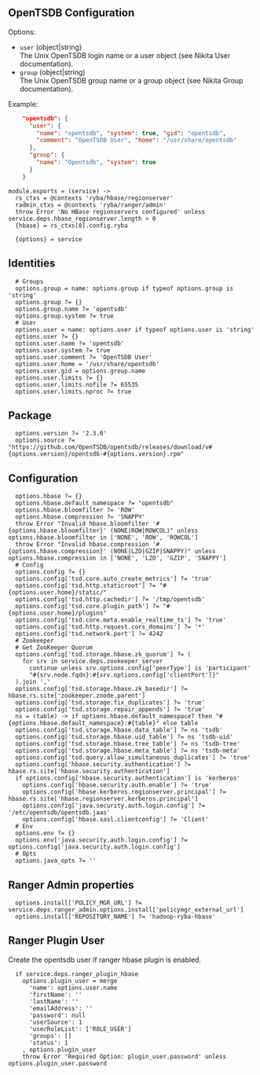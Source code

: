 
## OpenTSDB Configuration

Options:

*   `user` (object|string)   
    The Unix OpenTSDB login name or a user object (see Nikita User documentation).   
*   `group` (object|string)   
    The Unix OpenTSDB group name or a group object (see Nikita Group documentation).   

Example:

```json
    "opentsdb": {
      "user": {
        "name": "opentsdb", "system": true, "gid": "opentsdb",
        "comment": "OpenTSDB User", "home": "/usr/share/opentsdb"
      },
      "group": {
        "name": "Opentsdb", "system": true
      }
    }
```

    module.exports = (service) ->
      rs_ctxs = @contexts 'ryba/hbase/regionserver'
      radmin_ctxs = @contexts 'ryba/ranger/admin'
      throw Error 'No HBase regionservers configured' unless service.deps.hbase_regionserver.length > 0
      {hbase} = rs_ctxs[0].config.ryba

      {options} = service

## Identities

      # Groups
      options.group = name: options.group if typeof options.group is 'string'
      options.group ?= {}
      options.group.name ?= 'opentsdb'
      options.group.system ?= true
      # User
      options.user = name: options.user if typeof options.user is 'string'
      options.user ?= {}
      options.user.name ?= 'opentsdb'
      options.user.system ?= true
      options.user.comment ?= 'OpenTSDB User'
      options.user.home = '/usr/share/opentsdb'
      options.user.gid = options.group.name
      options.user.limits ?= {}
      options.user.limits.nofile ?= 65535
      options.user.limits.nproc ?= true

## Package

      options.version ?= '2.3.0'
      options.source ?= "https://github.com/OpenTSDB/opentsdb/releases/download/v#{options.version}/opentsdb-#{options.version}.rpm"

## Configuration

      options.hbase ?= {}
      options.hbase.default_namespace ?= "opentsdb"
      options.hbase.bloomfilter ?= 'ROW'
      options.hbase.compression ?= 'SNAPPY'
      throw Error "Invalid hbase.bloomfilter '#{options.hbase.bloomfilter}' (NONE|ROW|ROWCOL)" unless options.hbase.bloomfilter in ['NONE', 'ROW', 'ROWCOL']
      throw Error "Invalid hbase.compression '#{options.hbase.compression}' (NONE|LZO|GZIP|SNAPPY)" unless options.hbase.compression in ['NONE', 'LZO', 'GZIP', 'SNAPPY']
      # Config
      options.config ?= {}
      options.config['tsd.core.auto_create_metrics'] ?= 'true'
      options.config['tsd.http.staticroot'] ?= "#{options.user.home}/static/"
      options.config['tsd.http.cachedir'] ?= '/tmp/opentsdb'
      options.config['tsd.core.plugin_path'] ?= "#{options.user.home}/plugins"
      options.config['tsd.core.meta.enable_realtime_ts'] ?= 'true'
      options.config['tsd.http.request.cors_domains'] ?= '*'
      options.config['tsd.network.port'] ?= 4242
      # Zookeeper
      # Get ZooKeeper Quorum
      options.config['tsd.storage.hbase.zk_quorum'] ?= (
        for srv in service.deps.zookeeper_server
          continue unless srv.options.config['peerType'] is 'participant'
          "#{srv.node.fqdn}:#{srv.options.config['clientPort']}"
      ).join ','
      options.config['tsd.storage.hbase.zk_basedir'] ?= hbase.rs.site['zookeeper.znode.parent']
      options.config['tsd.storage.fix_duplicates'] ?= 'true'
      options.config['tsd.storage.repair_appends'] ?= 'true'
      ns = (table) -> if options.hbase.default_namespace? then "#{options.hbase.default_namespace}:#{table}" else table
      options.config['tsd.storage.hbase.data_table'] ?= ns 'tsdb'
      options.config['tsd.storage.hbase.uid_table'] ?= ns 'tsdb-uid'
      options.config['tsd.storage.hbase.tree_table'] ?= ns 'tsdb-tree'
      options.config['tsd.storage.hbase.meta_table'] ?= ns 'tsdb-meta'
      options.config['tsd.query.allow_simultaneous_duplicates'] ?= 'true'
      options.config['hbase.security.authentication'] ?= hbase.rs.site['hbase.security.authentication']
      if options.config['hbase.security.authentication'] is 'kerberos'
        options.config['hbase.security.auth.enable'] ?= 'true' 
        options.config['hbase.kerberos.regionserver.principal'] ?= hbase.rs.site['hbase.regionserver.kerberos.principal']
        options.config['java.security.auth.login.config'] ?= '/etc/opentsdb/opentsdb.jaas'
        options.config['hbase.sasl.clientconfig'] ?= 'Client'
      # Env
      options.env ?= {}
      options.env['java.security.auth.login.config'] ?= options.config['java.security.auth.login.config']
      # Opts
      options.java_opts ?= ''

## Ranger Admin properties

      options.install['POLICY_MGR_URL'] ?= service.deps.ranger_admin.options.install['policymgr_external_url']
      options.install['REPOSITORY_NAME'] ?= 'hadoop-ryba-hbase'

## Ranger Plugin User

Create the opentsdb user if ranger hbase plugin is enabled.

      if service.deps.ranger_plugin_hbase
        options.plugin_user = merge
          'name': options.user.name
          'firstName': ''
          'lastName': ''
          'emailAddress': ''
          'password': null
          'userSource': 1
          'userRoleList': ['ROLE_USER']
          'groups': []
          'status': 1
        , options.plugin_user
        throw Error 'Required Option: plugin_user.password' unless options.plugin_user.password
